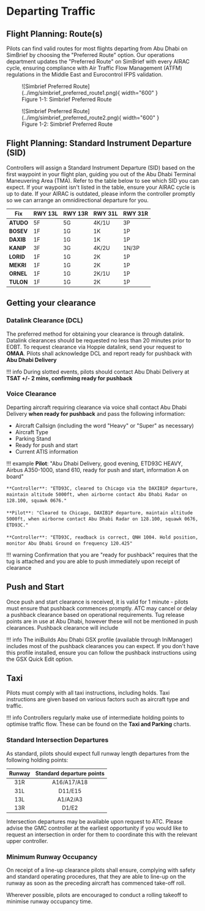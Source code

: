 # Departing Traffic
## Flight Planning: Route(s)
Pilots can find valid routes for most flights departing from Abu Dhabi on SimBrief by choosing the "Preferred Route" option. Our operations department updates the "Preferred Route" on SimBrief with every AIRAC cycle, ensuring compliance with Air Traffic Flow Management (ATFM) regulations in the Middle East and Eurocontrol IFPS validation.

<figure markdown>
![Simbrief Preferred Route](../img/simbrief_preferred_route1.png){ width="600" }
  <figcaption>Figure 1-1: Simbrief Preferred Route</figcaption>
</figure>

<figure markdown>
![Simbrief Preferred Route](../img/simbrief_preferred_route2.png){ width="600" }
  <figcaption>Figure 1-2: Simbrief Preferred Route</figcaption>
</figure>

## Flight Planning: Standard Instrument Departure (SID)
Controllers will assign a Standard Instrument Departure (SID) based on the first waypoint in your flight plan, guiding you out of the Abu Dhabi Terminal Maneuvering Area (TMA). Refer to the table below to see which SID you can expect. If your waypoint isn't listed in the table, ensure your AIRAC cycle is up to date. If your AIRAC is outdated, please inform the controller promptly so we can arrange an omnidirectional departure for you.

|    Fix    | RWY 13L | RWY 13R | RWY 31L     | RWY 31R   |
|-----------|---------|---------|-------------|-----------|
| **ATUDO** | 5F      | 5G      | 4K/1U       | 3P        |
| **BOSEV** | 1F      | 1G      | 1K          | 1P        |
| **DAXIB** | 1F      | 1G      | 1K          | 1P        |
| **KANIP** | 3F      | 3G      | 4K/2U       | 1N/3P     |
| **LORID** | 1F      | 1G      | 2K          | 1P        |
| **MEKRI** | 1F      | 1G      | 2K          | 1P        |
| **ORNEL** | 1F      | 1G      | 2K/1U       | 1P        |
| **TULON** | 1F      | 1G      | 2K          | 1P        |

## Getting your clearance
### Datalink Clearance (DCL)
The preferred method for obtaining your clearance is through datalink. Datalink clearances should be requested no less than 20 minutes prior to EOBT. To request clearance via Hoppie datalink, send your request to **OMAA**. Pilots shall acknowledge DCL and report ready for pushback with **Abu Dhabi Delivery**

!!! info
    During slotted events, pilots should contact Abu Dhabi Delivery at **TSAT +/- 2 mins, confirming ready for pushback**

### Voice Clearance
Departing aircraft requiring clearance via voice shall contact Abu Dhabi Delivery **when ready for pushback** and pass the following information:

<ul>
    <li>Aircraft Callsign (including the word "Heavy" or "Super" as necessary)</li>
    <li>Aircraft Type</li>
    <li>Parking Stand</li>
    <li>Ready for push and start</li>
    <li>Current ATIS information</li>
</ul>

!!! example
    **Pilot**: "Abu Dhabi Delivery, good evening, ETD93C HEAVY, Airbus A350-1000, stand 610, ready for push and start, information A on board"

    **Controller**: "ETD93C, cleared to Chicago via the DAXIB1P departure, maintain altitude 5000ft, when airborne contact Abu Dhabi Radar on 128.100, squawk 0676."

    **Pilot**: "Cleared to Chicago, DAXIB1P departure, maintain altitude 5000ft, when airborne contact Abu Dhabi Radar on 128.100, squawk 0676, ETD93C."

    **Controller**: "ETD93C, readback is correct, QNH 1004. Hold position, monitor Abu Dhabi Ground on frequency 120.425"

!!! warning
    Confirmation that you are "ready for pushback" requires that the tug is attached and you are able to push immediately upon receipt of clearance

## Push and Start
Once push and start clearance is received, it is valid for 1 minute - pilots must ensure that pushback commences promptly. ATC may cancel or delay a pushback clearance based on operational requirements. Tug release points are in use at Abu Dhabi, however these will not be mentioned in push clearances. Pushback clearance will include

!!! info
    The iniBuilds Abu Dhabi GSX profile (available through IniManager) includes most of the pushback clearances you can expect. If you don't have this profile installed, ensure you can follow the pushback instructions using the GSX Quick Edit option.

## Taxi
Pilots must comply with all taxi instructions, including holds. Taxi instructions are given based on various factors such as aircraft type and traffic.

!!! info
    Controllers regularly make use of intermediate holding points to optimise traffic flow. These can be found on the **Taxi and Parking** charts.

### Standard Intersection Departures
As standard, pilots should expect full runway length departures from the following holding points:

| Runway | Standard departure points |
|:------:|:-------------------------:|
| 31R    | A16/A17/A18               |
| 31L    | D11/E15                   |
| 13L    | A1/A2/A3                  |
| 13R    | D1/E2                     |

Intersection departures may be available upon request to ATC. Please advise the GMC controller at the earliest opportunity if you would like to request an intersection in order for them to coordinate this with the relevant upper controller.

### Minimum Runway Occupancy
On receipt of a line-up clearance pilots shall ensure, complying with safety and standard operating procedures, that they are able to line-up on the runway as soon as the preceding aircraft has commenced take-off roll.

Wherever possible, pilots are encouraged to conduct a rolling takeoff to minimise runway occupancy time.